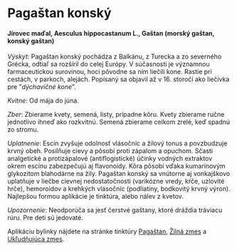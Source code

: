 Pagaštan konský
===============

#### Jírovec maďal, Aesculus hippocastanum L., Gaštan (morský gaštan, konský gaštan)

*Výskyt*: Pagaštan konský pochádza z Balkánu, z Turecka a zo severného Grécka,
odtiaľ sa rozšíril do celej Európy. V súčasnosti je významnou farmaceutickou
surovinou, hoci pôvodne sa ním liečili kone. Rastie pri cestách, v parkoch,
alejách. Popísaný sa objavil až v 16. storočí ako liečivka pre "*dýchavičné
kone*".

*Kvitne*: Od mája do júna.

*Zber*: Zbierame kvety, semená, listy, prípadne kôru. Kvety zbierame ručne
jednotlivo ihneď ako rozkvitnú. Semená zbierame celkom zrelé, keď spadnú zo
stromu.

*Uplatnenie*: Escín zvyšuje odolnosť vlásočníc a žilový tonus a povzbudzuje
krvný obeh. Posilňuje cievy a pôsobí proti zápalom a opuchom. Sčasti analgetické
a protizápalové (antiflogistické) účinky vodných extraktov okrem escínu
zabezpečujú aj flavonoidy. Kôra pôsobí vďaka kumarínovým glykozitom blahodárne
na žily. Pagaštan konský sa vnútorne aj vonkajškovo uplatňuje v liečbe cievnej
nedostatočnosti (varikózne vredy, kŕče, uzlovité hrče), hemoroidov a krehkých
vlásočníc (podliatiny, bodkovitý krvný výron). Najlepšou formou aplikácie je
tinktúra, alebo nálev z kvetov.

*Upozornenie*: Neodporúča sa jesť čerstvé gaštany, ktoré dráždia tráviacu rúru.
Pre deti sú jedovaté.

Aplikáciu bylinky nájdete na stránke tinktúry
[Pagaštan](../tinktury/pagastan), [Žilná
zmes](../tinktury/zmes-zilna) a [Ukľudňujúca
zmes](../tinktury/zmes-ukludnujuca).

### 

